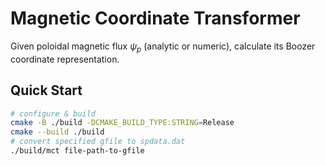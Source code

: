 # **M**agnetic **C**oordinate **T**ransformer

Given poloidal magnetic flux $\psi_{p}$ (analytic or numeric), calculate its Boozer coordinate representation.

## Quick Start

```bash
# configure & build
cmake -B ./build -DCMAKE_BUILD_TYPE:STRING=Release
cmake --build ./build
# convert specified gfile to spdata.dat
./build/mct file-path-to-gfile
```
